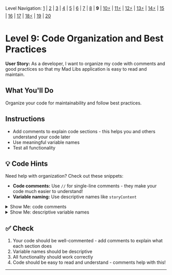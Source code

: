Level Navigation: [1](./mad-libs-lv-1.md) | [2](./mad-libs-lv-2.md) | [3](./mad-libs-lv-3.md) | [4](./mad-libs-lv-4.md) | [5](./mad-libs-lv-5.md) | [6](./mad-libs-lv-6.md) | [7](./mad-libs-lv-7.md) | [8](./mad-libs-lv-8.md) | **9** | [10⚡](./mad-libs-lv-10.md) | [11⚡](./mad-libs-lv-11.md) | [12⚡](./mad-libs-lv-12.md) | [13⚡](./mad-libs-lv-13.md) | [14⚡](./mad-libs-lv-14.md) | [15](./mad-libs-lv-15.md) | [16](./mad-libs-lv-16.md) | [17](./mad-libs-lv-17.md) | [18⚡](./mad-libs-lv-18.md) | [19](./mad-libs-lv-19.md) | [20](./mad-libs-lv-20.md)

# Level 9: Code Organization and Best Practices

**User Story:** As a developer, I want to organize my code with comments and good practices so that my Mad Libs application is easy to read and maintain.

## What You'll Do
Organize your code for maintainability and follow best practices.

## Instructions
- Add comments to explain code sections - this helps you and others understand your code later
- Use meaningful variable names
- Test all functionality

## 💡 Code Hints
Need help with organization? Check out these snippets:
- **Code comments:** Use `//` for single-line comments - they make your code much easier to understand!
- **Variable naming:** Use descriptive names like `storyContent`

<details>
<summary>Show Me: code comments</summary>

<pre><code class="language-javascript">// Server setup - this creates our Express application
const express = require('express');
const app = express();

// Static file serving - allows us to serve HTML, CSS, and JS files
app.use(express.static('public'));

// Routes - this handles requests to different URLs
app.get('/', (req, res) =&gt; {
    res.send('Mad Libs! Start here: &lt;a href="/mad-libs-form.html"&gt;Create New&lt;/a&gt;');
});</code></pre>
</details>

<details>
<summary>Show Me: descriptive variable names</summary>

<pre><code class="language-javascript">// Get the story template
const storyTemplate = `Your story here...`;

// Extract user input from form data
const userName = req.query.name;

// Create the personalized story content
const storyContent = `Once upon a time, ${userName} went on an adventure.`;

// Wrap the story in HTML for display
const storyResponse = `&lt;div class="card"&gt;${storyContent}&lt;/div&gt;`;</code></pre>
</details>

## ✅ Check
1. Your code should be well-commented - add comments to explain what each section does
2. Variable names should be descriptive
3. All functionality should work correctly
4. Code should be easy to read and understand - comments help with this!

---
